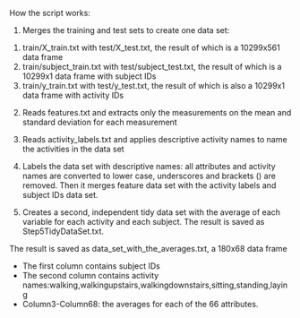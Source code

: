 How the script works:

1. Merges the training and test sets to create one data set: 
1) train/X_train.txt with test/X_test.txt, the result of which is a 10299x561 data frame
2) train/subject_train.txt with test/subject_test.txt, the result of which is a 10299x1 data frame with subject IDs
3) train/y_train.txt with test/y_test.txt, the result of which is also a 10299x1 data frame with activity IDs

2. Reads features.txt and extracts only the measurements on the mean and standard deviation for each measurement

3. Reads activity_labels.txt and applies descriptive activity names to name the activities in the data set

4. Labels the data set with descriptive names: all attributes and activity names are converted to lower case, underscores and brackets () are removed. Then it merges feature data set with the activity labels and subject IDs data set.

5. Creates a second, independent tidy data set with the average of each variable for each activity and each subject. The result is saved as Step5TidyDataSet.txt.


The result is saved as data_set_with_the_averages.txt, a 180x68 data frame
- The first column contains subject IDs
- The second column contains activity names:walking,walkingupstairs,walkingdownstairs,sitting,standing,laying
- Column3-Column68: the averages for each of the 66 attributes. 
